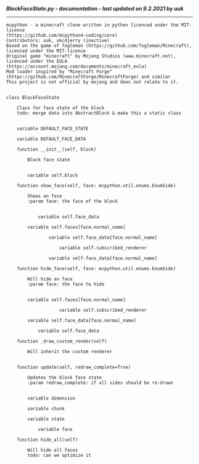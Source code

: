 ***BlockFaceState.py - documentation - last updated on 9.2.2021 by uuk***
___

    mcpython - a minecraft clone written in python licenced under the MIT-licence 
    (https://github.com/mcpython4-coding/core)
    Contributors: uuk, xkcdjerry (inactive)
    Based on the game of fogleman (https://github.com/fogleman/Minecraft), licenced under the MIT-licence
    Original game "minecraft" by Mojang Studios (www.minecraft.net), licenced under the EULA
    (https://account.mojang.com/documents/minecraft_eula)
    Mod loader inspired by "Minecraft Forge" (https://github.com/MinecraftForge/MinecraftForge) and similar
    This project is not official by mojang and does not relate to it.


    class BlockFaceState
        
        Class for face state of the block
        todo: merge data into AbstractBlock & make this a static class


        variable DEFAULT_FACE_STATE

        variable DEFAULT_FACE_DATA

        function __init__(self, block)
            
            Block face state


            variable self.block

        function show_face(self, face: mcpython.util.enums.EnumSide)
            
            Shows an face
            :param face: the face of the block


                variable self.face_data

            variable self.faces[face.normal_name]

                    variable self.face_data[face.normal_name]

                        variable self.subscribed_renderer

                    variable self.face_data[face.normal_name]

        function hide_face(self, face: mcpython.util.enums.EnumSide)
            
            Will hide an face
            :param face: the face to hide


            variable self.faces[face.normal_name]

                        variable self.subscribed_renderer

            variable self.face_data[face.normal_name]

                variable self.face_data

        function _draw_custom_render(self)
            
            Will inherit the custom renderer


        function update(self, redraw_complete=True)
            
            Updates the block face state
            :param redraw_complete: if all sides should be re-drawn


            variable dimension

            variable chunk

            variable state

                variable face

        function hide_all(self)
            
            Will hide all faces
            todo: can we optimize it
